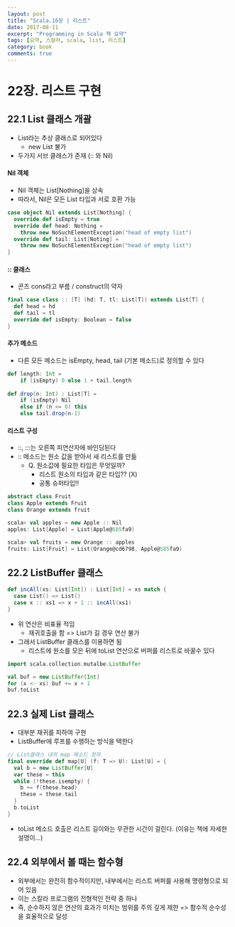 ```yaml
---
layout: post
title: "Scala.16장 | 리스트"
date: 2017-08-11
excerpt: "Programming in Scala 책 요약"
tags: [요약, 스칼라, scala, list, 리스트]
category: book
comments: true
---
```


# 22장. 리스트 구현

## 22.1 List 클래스 개괄

- List라는 추상 클래스로 되어있다 
  - new List 불가
- 두가지 서브 클래스가 존재 (:: 와 Nil)

#### Nil 객체

- Nil 객체는 List[Nothing]을 상속
- 따라서, Nil은 모든 List 타입과 서로 호환 가능

```scala
case object Nil extends List[Nothing] {
  override def isEmpty = true
  override def head: Nothing =
  	throw new NoSuchElementException("head of empty list")
  override def tail: List[Noting] =
  	throw new NoSuchElementException("head of empty list")
}
```

#### :: 클래스

- 콘즈 cons라고 부름 / construct의 약자

```scala
final case class :: [T] (hd: T, tl: List[T]) extends List[T] {
  def head = hd
  def tail = tl
  override def isEmpty: Boolean = false
}
```



#### 추가 메소드

- 다른 모든 메소드는 isEmpty, head, tail (기본 메소드)로 정의할 수 있다

```scala
def length: Int =
	if (isEmpty) 0 else 1 + tail.length
	
def drop(n: Int) : List[T] =
	if (isEmpty) Nil
	else if (n <= 0) this
	else tail.drop(n-1)
```



#### 리스트 구성

- ::, :::는 오른쪽 피연산자에 바인딩된다
- :: 메소드는 원소 값을 받아서 새 리스트를 만듦
  - Q. 원소값에 필요한 타입은 무엇일까?
    - 리스트 원소의 타입과 같은 타입?? (X)
    - 공통 슈퍼타입!!

```scala
abstract class Fruit
class Apple extends Fruit
class Orange extends fruit
```

```scala
scala> val apples = new Apple :: Nil
apples: List[Apple] = List(Apple@585fa9)

scala> val fruits = new Orange :: apples
fruits: List[Fruit] = List(Orange@cd6798, Apple@585fa9)
```



## 22.2 ListBuffer 클래스

```scala
def incAll(xs: List[Int]) : List[Int] = xs match {
  case List() => List()
  case x :: xs1 => x + 1 :: incAll(xs1)
}
```

- 위 연산은 비표율 적임
  - 재귀호출을 함 => List가 길 경우 연산 불가
- 그래서 ListBuffer 클래스를 이용하면 됨
  - 리스트에 원소를 모은 뒤에 toList 연산으로 버퍼를 리스트로 바꿀수 있다

```scala
import scala.collection.mutalbe.ListBuffer

val buf = new ListBuffer[Int]
for (x <- xs) buf += x + 1
buf.toList
```



## 22.3 실제 List 클래스

- 대부분 재귀를 피하여 구현
- ListBuffer에 루프를 수행하는 방식을 택한다

```scala
// List클래스 내의 map 메소드 정의
final override def map[U] (f: T => U): List[U] = {
  val b = new ListBuffer[U]
  var these = this
  while (!these.isempty) {
    b += f(these.head)
    these = these.tail
  }
  b.toList
}
```

- toList 메소드 호출은 리스트 길이와는 무관한 시간이 걸린다. (이유는 책에 자세한 설명이...)



## 22.4 외부에서 볼 때는 함수형

- 외부에서는 완전히 함수적이지만, 내부에서는 리스트 버퍼를 사용해 명령형으로 되어 있음
- 이는 스칼라 프로그램의 전형적인 전략 중 하나
- 즉, 순수하지 않은 연산의 효과가 미치는 범위를 주의 깊게 제한 => 함수적 순수성을 효율적으로 달성
